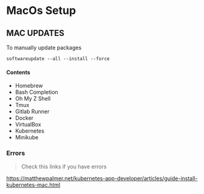 # MacOs Setup
## MAC UPDATES
To manually update packages 
```
softwareupdate --all --install --force
```
#### Contents
- Homebrew
- Bash Completion
- Oh My Z Shell
- Tmux
- Gitlab Runner
- Docker
- VirtualBox
- Kubernetes
- Minikube



### Errors
> Check this links if you have errors

https://matthewpalmer.net/kubernetes-app-developer/articles/guide-install-kubernetes-mac.html
